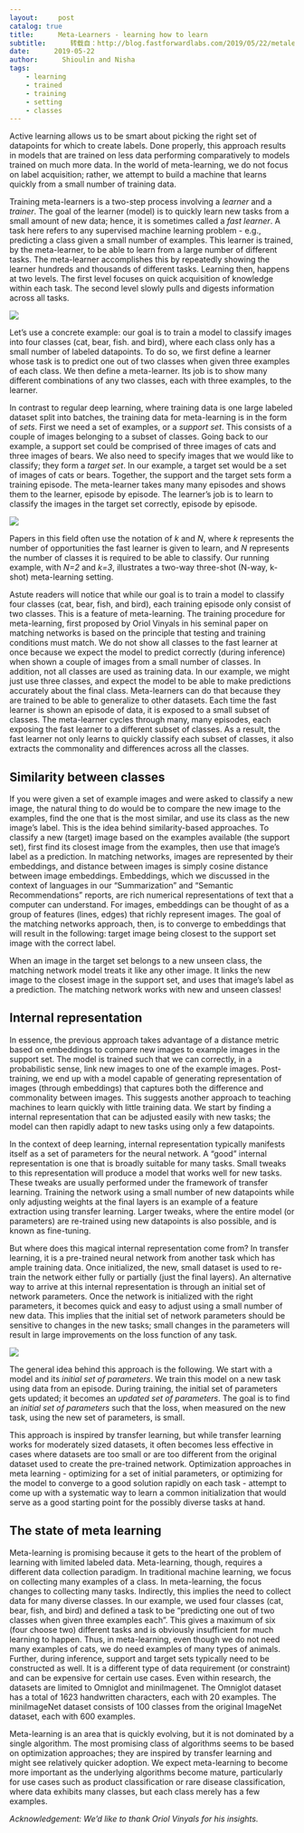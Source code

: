 ```yaml
---
layout:     post
catalog: true
title:      Meta-Learners - learning how to learn
subtitle:      转载自：http://blog.fastforwardlabs.com/2019/05/22/metalearners-learning-how-to-learn.html
date:      2019-05-22
author:      Shioulin and Nisha
tags:
    - learning
    - trained
    - training
    - setting
    - classes
---
```


Active learning
allows us to be smart about picking the right set of datapoints for which to create labels. Done properly, this approach results in models that are trained on less data
performing comparatively to models trained on much more data. In the world of meta-learning, we do not focus on label acquisition; rather, we attempt to build a
machine that learns quickly from a small number of training data.

Training meta-learners is a two-step process involving a *learner* and a
*trainer*. The goal of the learner (model) is to quickly learn new tasks from a
small amount of new data; hence, it is sometimes called a *fast learner*. A task
here refers to any supervised machine learning problem - e.g., predicting a class
given a small number of examples. This learner is trained, by the
meta-learner, to be able to learn from a large number of different tasks. The
meta-learner accomplishes this by repeatedly showing the learner hundreds and
thousands of different tasks. Learning then, happens at two levels. The first
level focuses on quick acquisition of knowledge within each task. The second
level slowly pulls and digests information across all tasks.

![](http://blog.fastforwardlabs.com/images/2019/05/fig2-1558038262452.png)


Let’s use a concrete example: our goal is to train a model to classify images
into four classes (cat, bear, fish. and bird), where each class only has a small
number of labeled datapoints. To do so, we first define a learner whose task is to
predict one out of two classes when given three examples of each class. We then
define a meta-learner. Its job is to show many different combinations of any
two classes, each with three examples, to the learner.

In contrast to regular deep learning, where training data is one large labeled
dataset split into batches, the training data for meta-learning is in the form of *sets*. First we need a set of examples, or a *support set*. This
consists of a couple of images belonging to a subset of classes. Going back to
our example, a support set could be comprised of three images of cats and three images of
bears. We also need to specify images that we would like to classify; they form
a *target set*. In our example, a target set would be a set of images of cats or
bears. Together, the support and the target sets form a training episode. The
meta-learner takes many many episodes and shows them to the learner,
episode by episode. The learner’s job is to learn to classify the images in the
target set correctly, episode by episode.

![](http://blog.fastforwardlabs.com/images/2019/05/fig1-1558038180094.png)


Papers in this field often use the notation of *k* and *N*, where *k* represents the
number of opportunities the fast learner is given to learn, and *N* represents the number of
classes it is required to be able to classify. Our running example,
with *N=2* and *k=3*, illustrates a two-way three-shot (N-way, k-shot) meta-learning setting.

Astute readers will notice that while our goal is to train a model to classify four
classes (cat, bear, fish, and bird), each training episode only consist of two
classes. This is a feature of meta-learning. The training procedure for meta-learning, first proposed by Oriol Vinyals in his seminal paper on matching
networks is based on the principle that testing
and training conditions must match. We do not show all classes to the fast learner
at once because we expect the model to predict correctly (during inference) when shown a couple of
images from a small number of classes. In addition, not all
classes are used as training data. In our example, we might just use three classes,
and expect the model to be able to make predictions accurately about the final
class. Meta-learners can do that because they are trained to be able to
generalize to other datasets. Each time the fast learner is shown an episode of
data, it is exposed to a small subset of classes. The meta-learner cycles
through many, many episodes, each exposing the fast learner to a different subset
of classes. As a result, the fast learner not only learns to quickly classify
each subset of classes, it also extracts the commonality and differences across
all the classes.

## Similarity between classes

If you were given a set of example images and were asked to classify a new
image, the natural thing to do would be to compare the new image to the examples, find
the one that is the most similar, and use its class as the new image’s
label. This is the idea behind similarity-based approaches. To classify a new
(target) image based on the examples available (the support set), first find its
closest image from the examples, then use that image’s label as a prediction. In
matching networks, images are represented by their embeddings, and distance
between images is simply cosine distance between image embeddings. Embeddings,
which we discussed in the context of languages in our “Summarization” and “Semantic
Recommendations”
reports,
are rich numerical representations of text that a computer can understand. For
images, embeddings can be thought of as a group of features (lines, edges) that
richly represent images. The goal of the matching networks approach, then, is to
converge to embeddings that will result in the following: target image being
closest to the support set image with the correct label.

When an image in the target set belongs to a new unseen class, the matching
network model treats it like any other image. It links the new image to the
closest image in the support set, and uses that image’s label as a
prediction. The matching network works with new and unseen classes!

## Internal representation

In essence, the previous approach takes advantage of a distance metric based on
embeddings to compare new images to example images in the support set. The
model is trained such that we can correctly, in a probabilistic sense, link new
images to one of the example images. Post-training, we end up with a model
capable of generating representation of images (through embeddings) that
captures both the difference and commonality between images. This suggests
another approach to teaching machines to learn quickly with little training
data. We start by finding a internal representation that can be adjusted easily
with new tasks; the model can then rapidly adapt to new tasks using only a few
datapoints.

In the context of deep learning, internal representation typically manifests
itself as a set of parameters for the neural network. A “good” internal
representation is one that is broadly suitable for many tasks. Small tweaks to
this representation will produce a model that works well for new tasks. These
tweaks are usually performed under the framework of transfer
learning. Training
the network using a small number of new datapoints while only adjusting weights at the
final layers is an example of a feature extraction using transfer
learning. Larger tweaks, where the entire model (or parameters) are re-trained
using new datapoints is also possible, and is known as fine-tuning.

But where does this magical internal representation come from? In transfer
learning, it is a pre-trained neural network from another task which has ample
training data. Once initialized, the new, small dataset is used to re-train the
network either fully or partially (just the final layers). An alternative way to
arrive at this internal representation is through an initial set of network
parameters. Once the network is initialized
with the right parameters, it becomes quick and easy to adjust using a small
number of new data. This implies that the initial set of network parameters
should be sensitive to changes in the new tasks; small changes in the
parameters will result in large improvements on the loss function of any task.

![](http://blog.fastforwardlabs.com/images/2019/05/sensitivity-1558127068935.png)


The general idea behind this approach is the following. We start with a model
and its *initial set of parameters*. We train this model on a new task using
data from an episode. During training, the initial set of parameters gets
updated; it becomes an *updated set of parameters*. The goal is to find an
*initial set of parameters* such that the loss, when measured on the new task,
using the new set of parameters, is small.

This approach is inspired by transfer learning, but while transfer learning
works for moderately sized datasets, it often becomes less effective in cases
where datasets are too small or are too different from the original dataset used
to create the pre-trained network. Optimization approaches in meta learning -
optimizing for a set of initial parameters, or optimizing for the model to
converge to a good solution rapidly on each
task - attempt to come up with a
systematic way to learn a common initialization that would serve as a good
starting point for the possibly diverse tasks at hand.

## The state of meta learning

Meta-learning is promising because it gets to the heart of the problem of
learning with limited labeled data. Meta-learning, though, requires a different
data collection paradigm. In traditional machine learning, we focus on
collecting many examples of a class. In meta-learning, the focus changes to
collecting many tasks. Indirectly, this implies the need to collect data for
many diverse classes. In our example, we used four classes (cat, bear, fish, and
bird) and defined a task to be “predicting one out of two classes when given three
examples each”. This gives a maximum of six (four choose two) different tasks and is
obviously insufficient for much learning to happen. Thus, in meta-learning, even
though we do not need many examples of cats, we do need examples of many types
of animals. Further, during inference, support and target sets typically need to
be constructed as well. It is a different type of data requirement (or
constraint) and can be expensive for certain use cases. Even within research,
the datasets are limited to Omniglot and miniImagenet. The Omniglot dataset has
a total of 1623 handwritten characters, each with 20 examples. The miniImageNet
dataset consists of 100 classes from the original ImageNet dataset, each with
600 examples.

Meta-learning is an area that is quickly evolving, but it is not dominated by a
single algorithm. The most promising class of algorithms seems to be based on
optimization approaches; they are inspired by transfer learning and might see
relatively quicker adoption. We expect meta-learning to become more important as
the underlying algorithms become mature, particularly for use cases such as
product classification or rare disease classification, where data exhibits many
classes, but each class merely has a few examples.

*Acknowledgement: We’d like to thank Oriol Vinyals for his insights.*
